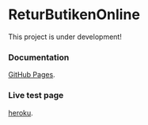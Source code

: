 # ReturButikenOnline
This project is under development!

### Documentation

[GitHub Pages](https://viva-resurs.github.io/ReturButikenOnline).

### Live test page

[heroku](http://returbutikenonline.herokuapp.com).
